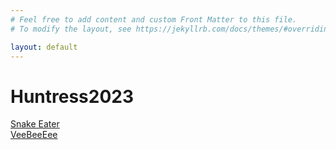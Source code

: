 ```yaml
---
# Feel free to add content and custom Front Matter to this file.
# To modify the layout, see https://jekyllrb.com/docs/themes/#overriding-theme-defaults

layout: default 
---
```

# Huntress2023

[Snake Eater](./ctf/Huntress2023/Snake_Eater.html)\
[VeeBeeEee](./ctf/Huntress2023/VeeBeeEee.html)
